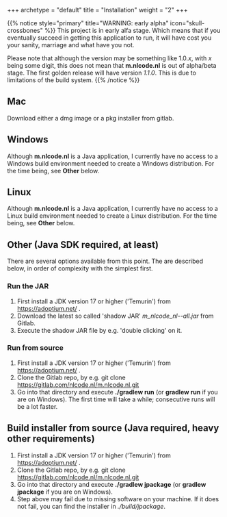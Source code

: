 +++
archetype = "default"
title = "Installation"
weight = "2"
+++

{{% notice style="primary" title="WARNING: early alpha" icon="skull-crossbones" %}}
This project is in early alfa stage. Which means that if you eventually succeed in getting this
application to run, it will have cost you your sanity, marriage and what have you not.

Please note that although the version may be something like 1.0.*x*, with *x* being some digit,
this does not mean that **m.nlcode.nl** is out of alpha/beta stage. The first golden release will
have version *1.1.0*. This is due to limitations of the build system.
{{% /notice %}}

## Mac
Download either a dmg image or a pkg installer from gitlab.

## Windows
Although **m.nlcode.nl** is a Java application, I currently have no access to a Windows build
environment needed to create a Windows distribution. For the time being, see **Other** below.

## Linux
Although **m.nlcode.nl** is a Java application, I currently have no access to a Linux build
environment needed to create a Linux distribution. For the time being, see **Other** below.

## Other (Java SDK required, at least)
There are several options available from this point. The are described below, in order of complexity
with the simplest first.

### Run the JAR
1. First install a JDK version 17 or higher ('Temurin') from https://adoptium.net/ .
1. Download the latest so called 'shadow JAR' *m_nlcode_nl-<version>-all.jar* from Gitlab.
1. Execute the shadow JAR file by e.g. 'double clicking' on it.

### Run from source
1. First install a JDK version 17 or higher ('Temurin') from https://adoptium.net/ .
1. Clone the Gitlab repo, by e.g. git clone https://gitlab.com/nlcode.nl/m.nlcode.nl.git 
1. Go into that directory and execute **./gradlew run** (or **gradlew run** if you are on Windows).
The first time will take a while; consecutive runs will be a lot faster.

## Build installer from source (Java required, heavy other requirements)
1. First install a JDK version 17 or higher ('Temurin') from https://adoptium.net/ .
1. Clone the Gitlab repo, by e.g. git clone https://gitlab.com/nlcode.nl/m.nlcode.nl.git 
1. Go into that directory and execute **./gradlew jpackage** (or **gradlew jpackage** if you are on
Windows).
1. Step above may fail due to missing software on your machine. If it does not fail, you can find
the installer in *./build/jpackage*.